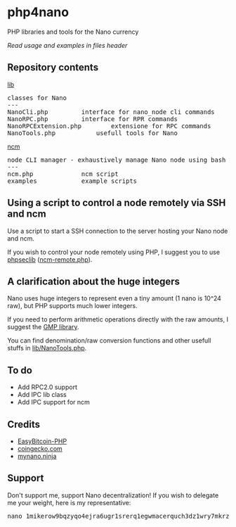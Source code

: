 # php4nano
PHP libraries and tools for the Nano currency

*Read usage and examples in files header*

## Repository contents

[lib](lib)

<pre>classes for Nano
---
NanoCli.php			interface for nano_node cli commands
NanoRPC.php			interface for RPR commands
NanoRPCExtension.php		extensione for RPC commands
NanoTools.php			usefull tools for Nano
</pre>

[ncm](ncm)

<pre>node CLI manager - exhaustively manage Nano node using bash
---
ncm.php				ncm script
examples			example scripts
</pre>

## Using a script to control a node remotely via SSH and ncm

Use a script to start a SSH connection to the server hosting your Nano node and ncm.

If you wish to control your node remotely using PHP, I suggest you to use [phpseclib](https://github.com/phpseclib/phpseclib) ([ncm-remote.php](ncm/examples/ncm-remote.php)).

## A clarification about the huge integers

Nano uses huge integers to represent even a tiny amount (1 nano is 10^24 raw), but PHP supports much lower integers.

If you need to perform arithmetic operations directly with the raw amounts, I suggest the [GMP library](https://www.php.net/manual/en/book.gmp.php).

You can find denomination/raw conversion functions and other usefull stuffs in [lib/NanoTools.php](lib/NanoTools.php).

## To do

* Add RPC2.0 support
* Add IPC lib class
* Add IPC support for ncm

## Credits

* [EasyBitcoin-PHP](https://github.com/aceat64/EasyBitcoin-PHP)
* [coingecko.com](https://www.coingecko.com/en/api)
* [mynano.ninja](https://mynano.ninja/api)

## Support

Don't support me, support Nano decentralization! If you wish to delegate me your weight, here is my representative:
<pre>
nano_1mikerow9bqzyqo4ejra6ugr1srerq1egwmacerquch3dz1wry7mkrz4768m
</pre>